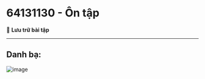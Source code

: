 # 64131130 - Ôn tập 
📌 **Lưu trữ bài tập**  

---
## Danh bạ:
![image](https://github.com/user-attachments/assets/7c19f49c-973e-47cc-820e-237116b3303a)
